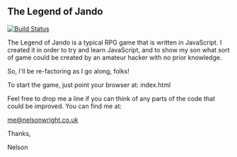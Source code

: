 ## The Legend of Jando

[![Build Status](https://travis-ci.org/nelsonwright/legend_of_jando.png)](https://travis-ci.org/nelsonwright/legend_of_jando)

The Legend of Jando is a typical RPG game that is written in JavaScript.  I created it in order to try and learn JavaScript, and to show my son what sort of game could be created by an amateur hacker with no prior knowledge.

So, I'll be re-factoring as I go along, folks!

To start the game, just point your browser at: index.html

Feel free to drop me a line if you can think of any parts of the code that could be improved.  You can find me at:

me@nelsonwright.co.uk

Thanks,

Nelson
